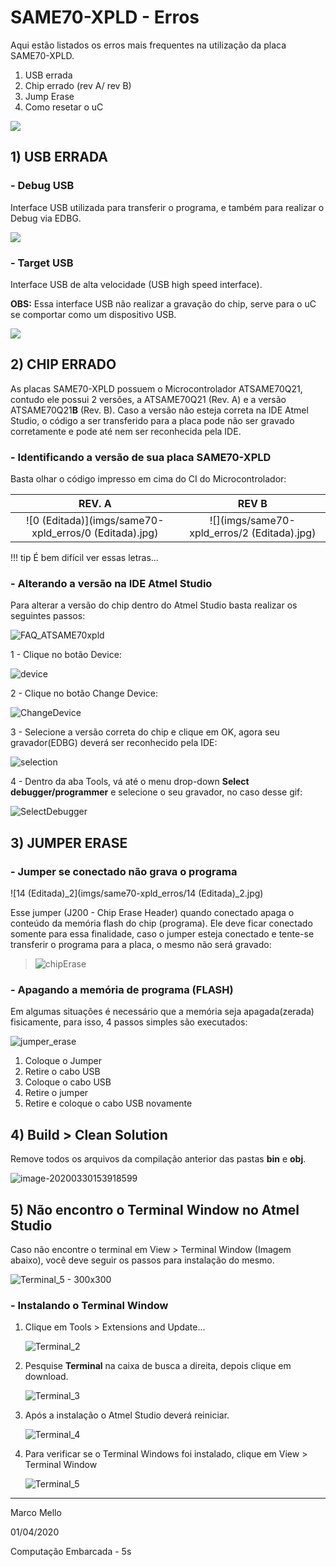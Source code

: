 # SAME70-XPLD - Erros

Aqui estão listados os erros mais frequentes na utilização da placa SAME70-XPLD.

1. USB errada
1. Chip errado (rev A/ rev B)
1. Jump Erase
1. Como resetar o uC

![](imgs/same70-xpld_erros/ATSAME70XPLD_SPL.jpg)


## 1) USB ERRADA

### - Debug USB

Interface USB utilizada para transferir o programa, e também para realizar o Debug via EDBG.

![](imgs/same70-xpld_erros/9_editada.jpg)

### - Target USB

Interface USB de alta velocidade (USB high speed interface).

**OBS:** Essa interface USB não realizar a gravação do chip, serve para o uC se comportar como um dispositivo USB.

![](imgs/same70-xpld_erros/12_editada.jpg)

## 2) CHIP ERRADO

As placas SAME70-XPLD possuem o Microcontrolador ATSAME70Q21, contudo ele possui 2 versões, a ATSAME70Q21 (Rev. A) e a versão ATSAME70Q21**B** (Rev. B). Caso a versão não esteja correta na IDE Atmel Studio, o código a ser transferido para a placa pode não ser gravado corretamente e pode até nem ser reconhecida pela IDE.

### - Identificando a versão de sua placa SAME70-XPLD

Basta olhar o código impresso em cima do CI do Microcontrolador:

| REV. A                                                 | REV B                                       |
| :----------------------------------------------------: | :-----------------------------------------: |
| ![0 (Editada)](imgs/same70-xpld_erros/0 (Editada).jpg) | ![](imgs/same70-xpld_erros/2 (Editada).jpg) |

!!! tip
    É bem difícil ver essas letras...

### - Alterando a versão na IDE Atmel Studio

Para alterar a versão do chip dentro do Atmel Studio basta realizar os seguintes passos:

![FAQ_ATSAME70xpld](imgs/same70-xpld_erros/FAQ_ATSAME70xpld.gif)


1 - Clique no botão Device:

![device](imgs/same70-xpld_erros/device.PNG)


2 - Clique no botão Change Device:

![ChangeDevice](imgs/same70-xpld_erros/ChangeDevice.PNG)

3 - Selecione a versão correta do chip e clique em OK, agora seu gravador(EDBG) deverá ser reconhecido pela IDE:

![selection](imgs/same70-xpld_erros/selection.PNG)

4 - Dentro da aba Tools, vá até o menu drop-down **Select debugger/programmer** e selecione o seu gravador, no caso desse gif:

![SelectDebugger](imgs/same70-xpld_erros/SelectDebugger.PNG)

## 3) JUMPER ERASE

### - Jumper se conectado não grava o programa

![14 (Editada)_2](imgs/same70-xpld_erros/14 (Editada)_2.jpg)

Esse jumper (J200 - Chip Erase Header) quando conectado apaga o conteúdo da memória flash do chip (programa). Ele deve ficar conectado somente para essa finalidade, caso o jumper esteja conectado e tente-se transferir o programa para a placa, o mesmo não será gravado:

> ![chipErase](imgs/same70-xpld_erros/chipErase.PNG)



### - Apagando a memória de programa (FLASH)

Em algumas situações é necessário que a memória seja apagada(zerada) fisicamente, para isso, 4 passos simples são executados:

![jumper_erase](imgs/same70-xpld_erros/jumper_erase.gif)

1. Coloque o Jumper
1. Retire o cabo USB
1. Coloque o cabo USB
1. Retire o jumper
1. Retire e coloque o cabo USB novamente



## 4) Build > Clean Solution 

Remove todos os arquivos da compilação anterior das pastas **bin** e **obj**.

![image-20200330153918599](imgs/same70-xpld_erros/build_clean_solution.png)





## 5) Não encontro o Terminal Window no Atmel Studio

Caso não encontre o terminal em View > Terminal Window (Imagem abaixo), você deve seguir os passos para instalação do mesmo.

![Terminal_5 - 300x300](imgs/same70-xpld_erros/Terminal_5.png)



### - Instalando o Terminal Window

1. Clique em Tools > Extensions and Update...

   ![Terminal_2](C:\Users\MarcoASMA.INSPER\Desktop\ComputacaoEmbarcada\docs-src\imgs\same70-xpld_erros\Terminal_2.png)

   

2. Pesquise **Terminal** na caixa de busca a direita, depois clique em download.

   ![Terminal_3](C:\Users\MarcoASMA.INSPER\Desktop\ComputacaoEmbarcada\docs-src\imgs\same70-xpld_erros\Terminal_3.png)

   

3. Após a instalação o Atmel Studio deverá reiniciar.

   ![Terminal_4](C:\Users\MarcoASMA.INSPER\Desktop\ComputacaoEmbarcada\docs-src\imgs\same70-xpld_erros\Terminal_4.png)

4. Para verificar se o Terminal Windows foi instalado, clique em View > Terminal Window 

   ![Terminal_5](C:\Users\MarcoASMA.INSPER\Desktop\ComputacaoEmbarcada\docs-src\imgs\same70-xpld_erros\Terminal_5.png)





------



Marco Mello

01/04/2020

Computação Embarcada - 5s

